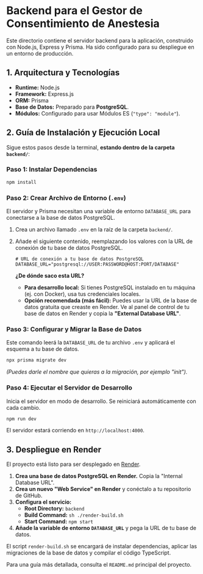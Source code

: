 # Backend para el Gestor de Consentimiento de Anestesia

Este directorio contiene el servidor backend para la aplicación, construido con Node.js, Express y Prisma. Ha sido configurado para su despliegue en un entorno de producción.

## 1. Arquitectura y Tecnologías

- **Runtime:** Node.js
- **Framework:** Express.js
- **ORM:** Prisma
- **Base de Datos:** Preparado para **PostgreSQL**.
- **Módulos:** Configurado para usar Módulos ES (`"type": "module"`).

## 2. Guía de Instalación y Ejecución Local

Sigue estos pasos desde la terminal, **estando dentro de la carpeta `backend/`**:

### Paso 1: Instalar Dependencias
```bash
npm install
```

### Paso 2: Crear Archivo de Entorno (`.env`)
El servidor y Prisma necesitan una variable de entorno `DATABASE_URL` para conectarse a la base de datos PostgreSQL.

1.  Crea un archivo llamado `.env` en la raíz de la carpeta `backend/`.
2.  Añade el siguiente contenido, reemplazando los valores con la URL de conexión de tu base de datos PostgreSQL.

    ```dotenv
    # URL de conexión a tu base de datos PostgreSQL
    DATABASE_URL="postgresql://USER:PASSWORD@HOST:PORT/DATABASE"
    ```

    **¿De dónde saco esta URL?**
    -   **Para desarrollo local:** Si tienes PostgreSQL instalado en tu máquina (ej. con Docker), usa tus credenciales locales.
    -   **Opción recomendada (más fácil):** Puedes usar la URL de la base de datos gratuita que creaste en Render. Ve al panel de control de tu base de datos en Render y copia la **"External Database URL"**.

### Paso 3: Configurar y Migrar la Base de Datos
Este comando leerá la `DATABASE_URL` de tu archivo `.env` y aplicará el esquema a tu base de datos.
```bash
npx prisma migrate dev
```
*(Puedes darle el nombre que quieras a la migración, por ejemplo "init").*

### Paso 4: Ejecutar el Servidor de Desarrollo
Inicia el servidor en modo de desarrollo. Se reiniciará automáticamente con cada cambio.
```bash
npm run dev
```
El servidor estará corriendo en `http://localhost:4000`.


## 3. Despliegue en Render

El proyecto está listo para ser desplegado en [Render](https://render.com/).

1.  **Crea una base de datos PostgreSQL en Render.** Copia la "Internal Database URL".
2.  **Crea un nuevo "Web Service" en Render** y conéctalo a tu repositorio de GitHub.
3.  **Configura el servicio:**
    - **Root Directory:** `backend`
    - **Build Command:** `sh ./render-build.sh`
    - **Start Command:** `npm start`
4.  **Añade la variable de entorno `DATABASE_URL`** y pega la URL de tu base de datos.

El script `render-build.sh` se encargará de instalar dependencias, aplicar las migraciones de la base de datos y compilar el código TypeScript.

Para una guía más detallada, consulta el `README.md` principal del proyecto.
